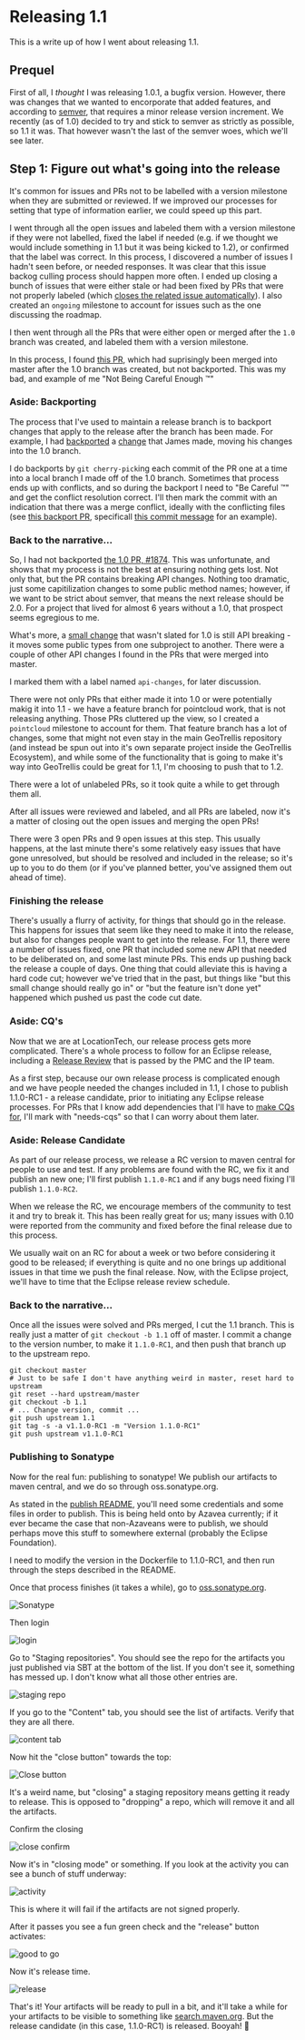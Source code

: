 # Releasing 1.1

This is a write up of how I went about releasing 1.1.

## Prequel

First of all, I _thought_ I was releasing 1.0.1, a bugfix version. However, there was changes that we wanted to encorporate that added features, and according to [semver](http://semver.org/), that requires a minor release version increment. We recently (as of 1.0) decided to try and stick to semver as strictly as possible, so 1.1 it was. That however wasn't the last of the semver woes, which we'll see later.

## Step 1: Figure out what's going into the release

It's common for issues and PRs not to be labelled with a version milestone when they are submitted or reviewed. If we improved our processes for setting that type of information earlier, we could speed up this part.

I went through all the open issues and labeled them with a version milestone if they were not labelled, fixed the label if needed (e.g. if we thought we would include something in 1.1 but it was being kicked to 1.2), or confirmed that the label was correct. In this process, I discovered a number of issues I hadn't seen before, or needed responses. It was clear that this issue backog culling process should happen more often. I ended up closing a bunch of issues that were either stale or had been fixed by PRs that were not properly labeled (which [closes the related issue automatically](https://github.com/blog/1506-closing-issues-via-pull-requests)). I also created an `ongoing` milestone to account for issues such as the one discussing the roadmap.

I then went through all the PRs that were either open or merged after the `1.0` branch was created, and labeled them with a version milestone.

In this process, I found [this PR](https://github.com/locationtech/geotrellis/pull/1874), which had suprisingly been merged into master after the 1.0 branch was created, but not backported. This was my bad, and example of me "Not Being Careful Enough :tm:"

### Aside: Backporting

The process that I've used to maintain a release branch is to backport changes that apply to the release after the branch has been made. For example, I had [backported](https://github.com/locationtech/geotrellis/pull/1879) a [change](https://github.com/locationtech/geotrellis/pull/1865) that James made, moving his changes into the 1.0 branch.

I do backports by `git cherry-pick`ing each commit of the PR one at a time into a local branch I made off of the 1.0 branch. Sometimes that process ends up with conflicts, and so during the backport I need to "Be Careful :tm:" and get the conflict resolution correct. I'll then mark the commit with an indication that there was a merge conflict, ideally with the conflicting files (see [this backport PR](https://github.com/locationtech/geotrellis/pull/1923), specificall [this commit message](https://github.com/locationtech/geotrellis/pull/1923/commits/8b3bd6a5645ef7de039f7e38175528599ba41007) for an example).

### Back to the narrative...

So, I had not backported [the 1.0 PR, #1874](https://github.com/locationtech/geotrellis/pull/1874). This was unfortunate, and shows that my process is not the best at ensuring nothing gets lost. Not only that, but the PR contains breaking API changes. Nothing too dramatic, just some capitilization changes to some public method names; however, if we want to be strict about semver, that means the next release should be 2.0. For a project that lived for almost 6 years without a 1.0, that prospect seems egregious to me.

What's more, a [small change](https://github.com/locationtech/geotrellis/pull/1919) that wasn't slated for 1.0 is still API breaking - it moves some public types from one subproject to another. There were a couple of other API changes I found in the PRs that were merged into master.

I marked them with a label named `api-changes`, for later discussion.

There were not only PRs that either made it into 1.0 or were potentially makig it into 1.1 - we have a feature branch for pointcloud work, that is not releasing anything. Those PRs cluttered up the view, so I created a `pointcloud` milestone to account for them. That feature branch has a lot of changes, some that might not even stay in the main GeoTrellis repository (and instead be spun out into it's own separate project inside the GeoTrellis Ecosystem), and while some of the functionality that is going to make it's way into GeoTrellis could be great for 1.1, I'm choosing to push that to 1.2.

There were a lot of unlabeled PRs, so it took quite a while to get through them all.

After all issues were reviewed and labeled, and all PRs are labeled, now it's a matter of closing out the open issues and merging the open PRs!

There were 3 open PRs and 9 open issues at this step. This usually happens, at the last minute there's some relatively easy issues that have gone unresolved, but should be resolved and included in the release; so it's up to you to do them (or if you've planned better, you've assigned them out ahead of time).

### Finishing the release

There's usually a flurry of activity, for things that should go in the release. This happens for issues that seem like they need to make it into the release, but also for changes people want to get into the release. For 1.1, there were a number of issues fixed, one PR that included some new API that needed to be deliberated on, and some last minute PRs. This ends up pushing back the release a couple of days. One thing that could alleviate this is having a hard code cut; however we've tried that in the past, but things like "but this small change should really go in" or "but the feature isn't done yet" happened which pushed us past the code cut date.

### Aside: CQ's

Now that we are at LocationTech, our release process gets more complicated. There's a whole process to follow for an Eclipse release, including a [Release Review](https://wiki.eclipse.org/Development_Resources/HOWTO/Release_Reviews) that is passed by the PMC and the IP team.

As a first step, because our own release process is complicated enough and we have people needed the changes included in 1.1, I chose to publish 1.1.0-RC1 - a release candidate, prior to initiating any Eclipse release processes. For PRs that I know add dependencies that I'll have to [make CQs for](https://wiki.eclipse.org/Development_Resources/Contribution_Questionnaire), I'll mark with "needs-cqs" so that I can worry about them later.

### Aside: Release Candidate

As part of our release process, we release a RC version to maven central for people to use and test. If any problems are found with the RC, we fix it and publish an new one; I'll first publish `1.1.0-RC1` and if any bugs need fixing I'll publish `1.1.0-RC2`.

When we release the RC, we encourage members of the community to test it and try to break it. This has been really great for us; many issues with 0.10 were reported from the community and fixed before the final release due to this process.

We usually wait on an RC for about a week or two before considering it good to be released; if everything is quite and no one brings up additional issues in that time we push the final release. Now, with the Eclipse project, we'll have to time that the Eclipse release review schedule.

### Back to the narrative...

Once all the issues were solved and PRs merged, I cut the 1.1 branch. This is really just a matter of `git checkout -b 1.1` off of master. I commit a change to the version number, to make it `1.1.0-RC1`, and then push that branch up to the upstream repo.

```
git checkout master
# Just to be safe I don't have anything weird in master, reset hard to upstream
git reset --hard upstream/master
git checkout -b 1.1
# ... Change version, commit ...
git push upstream 1.1
git tag -s -a v1.1.0-RC1 -m "Version 1.1.0-RC1"
git push upstream v1.1.0-RC1
```

### Publishing to Sonatype

Now for the real fun: publishing to sonatype! We publish our artifacts to maven central, and we do so through oss.sonatype.org.

As stated in the [publish README](https://github.com/locationtech/geotrellis/blob/1.1/publish/README.md), you'll need some credentials and some files in order to publish. This is being held onto by Azavea currently; if it ever became the case that non-Azaveans were to publish, we should perhaps move this stuff to somewhere external (probably the Eclipse Foundation).

I need to modify the version in the Dockerfile to 1.1.0-RC1, and then run through the steps described in the README.

Once that process finishes (it takes a while), go to [oss.sonatype.org](http://oss.sonatype.org).

![Sonatype](img/st-sonatype.png)

Then login

![login](img/st-login.png)

Go to "Staging repositories". You should see the repo for the artifacts you just published via SBT at the bottom of the list. If you don't see it, something has messed up. I don't know what all those other entries are.

![staging repo](img/st-staging-repo.png)

If you go to the "Content" tab, you should see the list of artifacts. Verify that they are all there.

![content tab](img/st-content-tab.png)

Now hit the "close button" towards the top:

![Close button](img/st-close-button.png)

It's a weird name, but "closing" a staging repository means getting it ready to release. This is opposed to "dropping" a repo, which will remove it and all the artifacts.

Confirm the closing

![close confirm](img/st-close-confirm.png)

Now it's in "closing mode" or something. If you look at the activity you can see a bunch of stuff underway:

![activity](img/st-activity.png)

This is where it will fail if the artifacts are not signed properly.

After it passes you see a fun green check and the "release" button activates:

![good to go](img/st-good-to-go.png)

Now it's release time.

![release](img/st-release.png)

That's it! Your artifacts will be ready to pull in a bit, and it'll take a while for your artifacts to be visible to something like [search.maven.org](http://search.maven.org). But the release candidate (in this case, 1.1.0-RC1) is released. Booyah! :tada:

